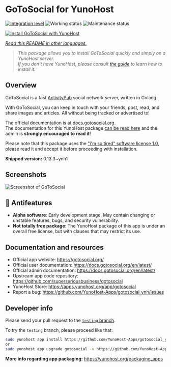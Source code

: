 <!--
N.B.: This README was automatically generated by <https://github.com/YunoHost/apps/tree/master/tools/readme_generator>
It shall NOT be edited by hand.
-->

# GoToSocial for YunoHost

[![Integration level](https://dash.yunohost.org/integration/gotosocial.svg)](https://ci-apps.yunohost.org/ci/apps/gotosocial/) ![Working status](https://ci-apps.yunohost.org/ci/badges/gotosocial.status.svg) ![Maintenance status](https://ci-apps.yunohost.org/ci/badges/gotosocial.maintain.svg)

[![Install GoToSocial with YunoHost](https://install-app.yunohost.org/install-with-yunohost.svg)](https://install-app.yunohost.org/?app=gotosocial)

*[Read this README in other languages.](./ALL_README.md)*

> *This package allows you to install GoToSocial quickly and simply on a YunoHost server.*  
> *If you don't have YunoHost, please consult [the guide](https://yunohost.org/install) to learn how to install it.*

## Overview

GoToSocial is a fast [ActivityPub](https://activitypub.rocks/) social network server, written in Golang.

With GoToSocial, you can keep in touch with your friends, post, read, and share images and articles. All without being tracked or advertised to!

The official documentation is at [docs.gotosocial.org](https://docs.gotosocial.org).  
The documentation for this YunoHost package [can be read here](./doc/DOCS.md) and the admin is **strongly encouraged to read it**!

Please note that this package uses the ["i'm so tired" software license 1.0](https://github.com/YunoHost-Apps/gotosocial_ynh/blob/master/LICENSE), please read it and accept it before proceeding with installation.


**Shipped version:** 0.13.3~ynh1

## Screenshots

![Screenshot of GoToSocial](./doc/screenshots/screenshot.png)

## :red_circle: Antifeatures

- **Alpha software**: Early development stage. May contain changing or unstable features, bugs, and security vulnerability.
- **Not totally free package**: The YunoHost package of this app is under an overall free license, but with clauses that may restrict its use.

## Documentation and resources

- Official app website: <https://gotosocial.org/>
- Official user documentation: <https://docs.gotosocial.org/en/latest/>
- Official admin documentation: <https://docs.gotosocial.org/en/latest/>
- Upstream app code repository: <https://github.com/superseriousbusiness/gotosocial>
- YunoHost Store: <https://apps.yunohost.org/app/gotosocial>
- Report a bug: <https://github.com/YunoHost-Apps/gotosocial_ynh/issues>

## Developer info

Please send your pull request to the [`testing` branch](https://github.com/YunoHost-Apps/gotosocial_ynh/tree/testing).

To try the `testing` branch, please proceed like that:

```bash
sudo yunohost app install https://github.com/YunoHost-Apps/gotosocial_ynh/tree/testing --debug
or
sudo yunohost app upgrade gotosocial -u https://github.com/YunoHost-Apps/gotosocial_ynh/tree/testing --debug
```

**More info regarding app packaging:** <https://yunohost.org/packaging_apps>
